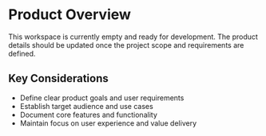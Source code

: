 # Product Overview

This workspace is currently empty and ready for development. The product details should be updated once the project scope and requirements are defined.

## Key Considerations
- Define clear product goals and user requirements
- Establish target audience and use cases
- Document core features and functionality
- Maintain focus on user experience and value delivery